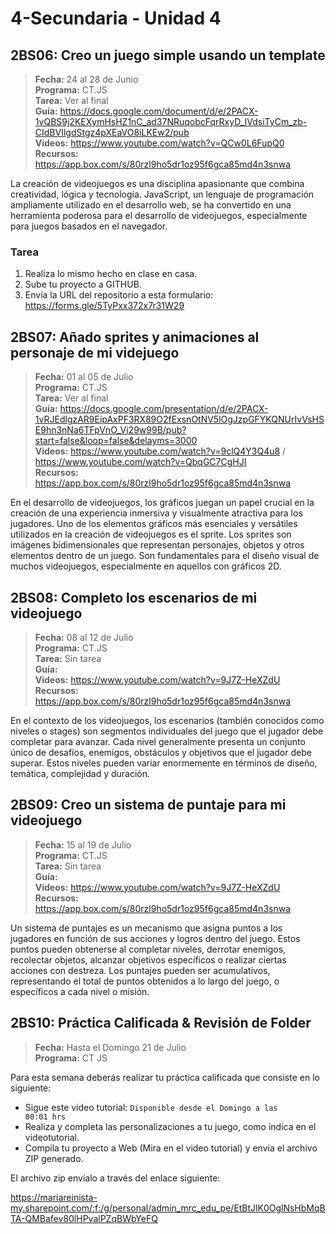 # 4-Secundaria - Unidad 4

## 2BS06: Creo un juego simple usando un template

> <i class="bi bi-calendar"></i> **Fecha:** 24 al 28 de Junio<br><i class="bi bi-laptop"></i> **Programa:** CT.JS<br><i class="bi bi-clipboard-check"></i> **Tarea:** Ver al final<br> <i class="bi bi-card-checklist"></i> **Guía:** https://docs.google.com/document/d/e/2PACX-1vQBS9j2KEXymHsHZ1nC_ad37NRuqobcFqrRxyD_IVdsiTyCm_zb-CIdBVIlgdStgz4pXEaVO8iLKEw2/pub <br><i class="bi bi-youtube txt-red"></i> **Videos:** https://www.youtube.com/watch?v=QCw0L6FupQ0<br><i class="bi bi-files"></i> **Recursos:** https://app.box.com/s/80rzl9ho5dr1oz95f6gca85md4n3snwa

La creación de videojuegos es una disciplina apasionante que combina creatividad, lógica y tecnología. JavaScript, un lenguaje de programación ampliamente utilizado en el desarrollo web, se ha convertido en una herramienta poderosa para el desarrollo de videojuegos, especialmente para juegos basados en el navegador. 

### Tarea

1. Realiza lo mismo hecho en clase en casa.
2. Sube tu proyecto a GITHUB.
3. Envía la URL del repositorio a esta formulario: https://forms.gle/5TyPxx372x7r31W29

## 2BS07: Añado sprites y animaciones al personaje de mi videjuego

> <i class="bi bi-calendar"></i> **Fecha:** 01 al 05 de Julio<br><i class="bi bi-laptop"></i> **Programa:** CT.JS<br><i class="bi bi-clipboard-check"></i> **Tarea:** Ver al final<br> <i class="bi bi-card-checklist"></i> **Guía:** https://docs.google.com/presentation/d/e/2PACX-1vRJEdlgzAR9EipAxPF3RX89O2fExsnOtNV5lOgJzpGFYKQNUrIvVsHSE9hn3nNa6TFpVnO_Vi29w99B/pub?start=false&loop=false&delayms=3000<br><i class="bi bi-youtube txt-red"></i> **Videos:** https://www.youtube.com/watch?v=9clQ4Y3Q4u8 / https://www.youtube.com/watch?v=QbqGC7CgHJI<br><i class="bi bi-files"></i> **Recursos:** https://app.box.com/s/80rzl9ho5dr1oz95f6gca85md4n3snwa

En el desarrollo de videojuegos, los gráficos juegan un papel crucial en la creación de una experiencia inmersiva y visualmente atractiva para los jugadores. Uno de los elementos gráficos más esenciales y versátiles utilizados en la creación de videojuegos es el sprite. Los sprites son imágenes bidimensionales que representan personajes, objetos y otros elementos dentro de un juego. Son fundamentales para el diseño visual de muchos videojuegos, especialmente en aquellos con gráficos 2D.

## 2BS08: Completo los escenarios de mi videojuego

> <i class="bi bi-calendar"></i> **Fecha:** 08 al 12 de Julio<br><i class="bi bi-laptop"></i> **Programa:** CT.JS<br><i class="bi bi-clipboard-check"></i> **Tarea:** Sin tarea<br> <i class="bi bi-card-checklist"></i> **Guía:** <br><i class="bi bi-youtube txt-red"></i> **Videos:** https://www.youtube.com/watch?v=9J7Z-HeXZdU<br><i class="bi bi-files"></i> **Recursos:** https://app.box.com/s/80rzl9ho5dr1oz95f6gca85md4n3snwa

En el contexto de los videojuegos, los escenarios (también conocidos como niveles o stages) son segmentos individuales del juego que el jugador debe completar para avanzar. Cada nivel generalmente presenta un conjunto único de desafíos, enemigos, obstáculos y objetivos que el jugador debe superar. Estos niveles pueden variar enormemente en términos de diseño, temática, complejidad y duración.

## 2BS09: Creo un sistema de puntaje para mi videojuego

> <i class="bi bi-calendar"></i> **Fecha:** 15 al 19 de Julio<br><i class="bi bi-laptop"></i> **Programa:** CT.JS<br><i class="bi bi-clipboard-check"></i> **Tarea:** Sin tarea<br> <i class="bi bi-card-checklist"></i> **Guía:** <br><i class="bi bi-youtube txt-red"></i> **Videos:** https://www.youtube.com/watch?v=9J7Z-HeXZdU<br><i class="bi bi-files"></i> **Recursos:** https://app.box.com/s/80rzl9ho5dr1oz95f6gca85md4n3snwa

Un sistema de puntajes es un mecanismo que asigna puntos a los jugadores en función de sus acciones y logros dentro del juego. Estos puntos pueden obtenerse al completar niveles, derrotar enemigos, recolectar objetos, alcanzar objetivos específicos o realizar ciertas acciones con destreza. Los puntajes pueden ser acumulativos, representando el total de puntos obtenidos a lo largo del juego, o específicos a cada nivel o misión.

<div class="currentTheme">

## 2BS10: Práctica Calificada & Revisión de Folder

> <i class="bi bi-calendar"></i> **Fecha:** Hasta el Domingo 21 de Julio<br><i class="bi bi-laptop"></i> **Programa:** CT JS

Para esta semana deberás realizar tu práctica calificada que consiste en lo siguiente:

- Sigue este video tutorial: <code>Disponible desde el Domingo a las 00:01 hrs</code>
- Realiza y completa las personalizaciones a tu juego, como indica en el videotutorial.
- Compila tu proyecto a Web (Mira en el video tutorial) y envia el archivo ZIP generado.

El archivo zip envíalo a través del enlace siguiente:

https://mariareinista-my.sharepoint.com/:f:/g/personal/admin_mrc_edu_pe/EtBtJlK0OglNsHbMqBTA-QMBafev80lHPvalPZqBWbYeFQ

</div>